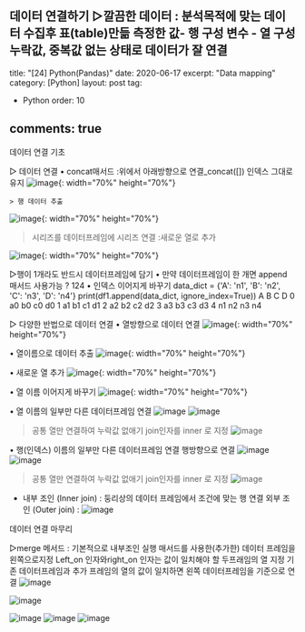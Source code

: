 데이터 연결하기
▷깔끔한 데이터
  : 분석목적에 맞는 데이터 수집후 표(table)만듦
    측정한 값- 행 구성
    변수     - 열 구성
    누락값, 중복값 없는 상태로 데이터가 잘 연결
---
title: "[24] Python(Pandas)"
date:   2020-06-17
excerpt: "Data mapping"
category: [Python]
layout: post
tag:
- Python
order: 10

comments: true
---




데이터 연결 기초

▷ 데이터 연결
 • concat매서드
  :위에서 아래방향으로 연결_concat([])
   인덱스 그대로 유지
   ![image](https://user-images.githubusercontent.com/76824611/110773699-5eb17b00-82a0-11eb-8013-a091772de137.png){: width="70%" height="70%"}

     
    > 행 데이터 추출
   ![image](https://user-images.githubusercontent.com/76824611/110773722-62dd9880-82a0-11eb-88d2-6d42a5b98e75.png){: width="70%" height="70%"}

      
   > 시리즈를 데이터프레임에 시리즈 연결
     :새로운 열로 추가


![image](https://user-images.githubusercontent.com/76824611/110773736-6709b600-82a0-11eb-947c-14c7cba764a1.png){: width="70%" height="70%"}






▷행이 1개라도 반드시 데이터프레임에 담기
• 만약 데이터프레임이 한 개면 append 매서드 사용가능
? 124
• 인덱스 이어지게 바꾸기
  data_dict = {'A': 'n1', 'B': 'n2', 'C': 'n3', 'D': 'n4'}
print(df1.append(data_dict, ignore_index=True))
A   B   C   D
0  a0  b0  c0  d0
1  a1  b1  c1  d1
2  a2  b2  c2  d2
3  a3  b3  c3  d3
4  n1  n2  n3  n4

▷ 다양한 반법으로 데이터 연결
• 열방향으로 데이터 연결
 ![image](https://user-images.githubusercontent.com/76824611/110773755-6d982d80-82a0-11eb-97bb-83d0ddba570b.png){: width="70%" height="70%"}

• 열이름으로 데이터 추출
 ![image](https://user-images.githubusercontent.com/76824611/110773761-6ec95a80-82a0-11eb-8d7b-b0b333ea5d4e.png){: width="70%" height="70%"}

• 새로운 열 추가
 ![image](https://user-images.githubusercontent.com/76824611/110773765-70931e00-82a0-11eb-9437-4fa8d11d8ffb.png){: width="70%" height="70%"}

• 열 이름 이어지게 바꾸기
 ![image](https://user-images.githubusercontent.com/76824611/110773775-72f57800-82a0-11eb-812c-49fb87e400a2.png){: width="70%" height="70%"}

• 열 이름의 일부만 다른 데이터프레임 연결
  ![image](https://user-images.githubusercontent.com/76824611/110773787-7688ff00-82a0-11eb-8734-0f168d6a9bc7.png)
![image](https://user-images.githubusercontent.com/76824611/110773797-78eb5900-82a0-11eb-81b6-636572066b3f.png)

> 공통 열만 연결하여 누락값 없애기
join인자를 inner 로 지정
![image](https://user-images.githubusercontent.com/76824611/110773810-7d177680-82a0-11eb-9e71-0c8f337a103b.png)
 
• 행(인덱스) 이름의 일부만 다른 데이터프레임 연결
행방향으로 연결
 ![image](https://user-images.githubusercontent.com/76824611/110773825-80aafd80-82a0-11eb-837d-b53000d577fc.png)
![image](https://user-images.githubusercontent.com/76824611/110773831-8274c100-82a0-11eb-9c2f-d8feb8160ff9.png)

 

> 공통 열만 연결하여 누락값 없애기
  join인자를 inner 로 지정
 ![image](https://user-images.githubusercontent.com/76824611/110773843-84d71b00-82a0-11eb-9572-401df601060b.png)

+ 내부 조인 (Inner join)
   : 둥리상의 데이터 프레임에서 조건에 맞는 행 연결
외부 조인 (Outer join)
 : ![image](https://user-images.githubusercontent.com/76824611/110773852-87397500-82a0-11eb-8e48-1d598e8133e8.png)









데이터 연결 마무리

▷merge 메서드
: 기본적으로 내부조인 실행
 매서드를 사용한(추가한) 데이터 프레임을 왼쪽으로지정
Left_on 인자와right_on 인자는 값이 일치해야 할 두프래임의 열 지정
  기존 데이터프레임과 추가 프레임의 열의 값이 일치하면 왼쪽 데이터프레임을 기준으로 연결
 ![image](https://user-images.githubusercontent.com/76824611/110773882-8e608300-82a0-11eb-9e73-bdad6fe9587f.png)

![image](https://user-images.githubusercontent.com/76824611/110773891-902a4680-82a0-11eb-9fd6-afe616097df7.png)

![image](https://user-images.githubusercontent.com/76824611/110773895-915b7380-82a0-11eb-9cdd-98830202bfae.png)
![image](https://user-images.githubusercontent.com/76824611/110773900-94566400-82a0-11eb-92ad-777504de2c62.png)
![image](https://user-images.githubusercontent.com/76824611/110773908-96202780-82a0-11eb-81ed-bcfe9412b3cb.png)



 
 
